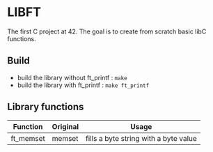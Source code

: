# LIBFT

The first C project at 42. The goal is to create from scratch basic libC functions.

## Build

- build the library without ft_printf :
	`make`
- build the library with ft_printf :
	`make ft_printf`

## Library functions

| **Function** | **Original** | **Usage** |
| ------------ | ------------ | --------- |
|ft_memset|memset|fills a byte string with a byte value|
